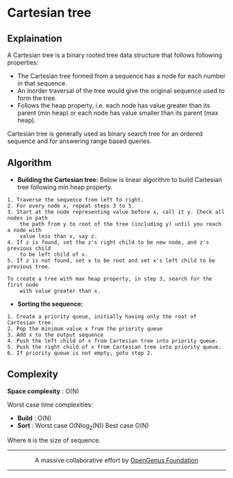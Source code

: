 # Cartesian tree

## Explaination
A Cartesian tree is a binary rooted tree data structure that follows following properties:
* The Cartesian tree formed from a sequence has a node for each number in that sequence.
* An inorder traversal of the tree would give the original sequence used to form the tree.
* Follows the heap property, i.e. each node has value greater than its parent (min heap) or each node has value smaller than its parent (max heap).

Cartesian tree is generally used as binary search tree for an ordered sequence and for answering range based queries.

## Algorithm
* __Building the Cartesian tree:__ Below is linear algorithm to build Cartesian tree following min heap property.
```
1. Traverse the sequence from left to right.
2. For every node x, repeat steps 3 to 5.
3. Start at the node representing value before x, call it y. Check all nodes in path
    the path from y to root of the tree (including y) until you reach a node with
    value less than x, say z.
4. If z is found, set the z's right child to be new node, and z's previous child
    to be left child of x.
5. If z is not found, set x to be root and set x's left child to be previous tree.

To create a tree with max heap property, in step 3, search for the first node
    with value greater than x.
```

* __Sorting the sequence:__
```
1. Create a priority queue, initially having only the root of Cartesian tree.
2. Pop the minimum value x from the priority queue
3. Add x to the output sequence
4. Push the left child of x from Cartesian tree into priority queue.
5. Push the right child of x from Cartesian tree into priority queue.
6. If priority queue is not empty, goto step 2.
```

## Complexity
__Space complexity__ : O(N)

Worst case time complexities:
* __Build__ : O(N)
* __Sort__ : Worst case O(Nlog<sub>2</sub>(N))
             Best case O(N)

Where `N` is the size of sequence.

---
<p align="center">
	A massive collaborative effort by <a href="https://github.com/OpenGenus/cosmos">OpenGenus Foundation</a>
</p>

---
